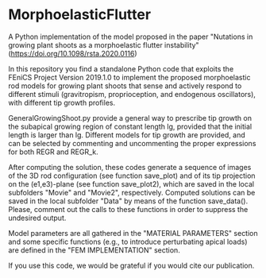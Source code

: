 # MorphoelasticFlutter
A Python implementation of the model proposed in the paper "Nutations in growing plant shoots as a morphoelastic flutter instability" (https://doi.org/10.1098/rsta.2020.0116) 

In this repository you find a standalone Python code that exploits the FEniCS Project Version 2019.1.0 to implement the proposed morphoelastic rod models for growing plant shoots that sense and actively respond to different stimuli (gravitropism, proprioception, and endogenous oscillators), with different tip growth profiles. 

GeneralGrowingShoot.py provide a general way to prescribe tip growth on the subapical growing region of constant length lg, provided that the initial length is larger than lg. Different models for tip growth are provided, and can be selected by commenting and uncommenting the proper expressions for both REGR and REGR_k.

After computing the solution, these codes generate a sequence of images of the 3D rod configuration (see function save_plot) and of its tip projection on the (e1,e3)-plane (see function save_plot2), which are saved in the local subfolders "Movie" and "Movie2", respectively. 
Computed solutions can be saved in the local subfolder "Data" by means of the function save_data(). 
Please, comment out the calls to these functions in order to suppress the undesired output.

Model parameters are all gathered in the "MATERIAL PARAMETERS" section and some specific functions (e.g., to introduce perturbating apical loads) are defined in the "FEM IMPLEMENTATION" section.

If you use this code, we would be grateful if you would cite our publication.
